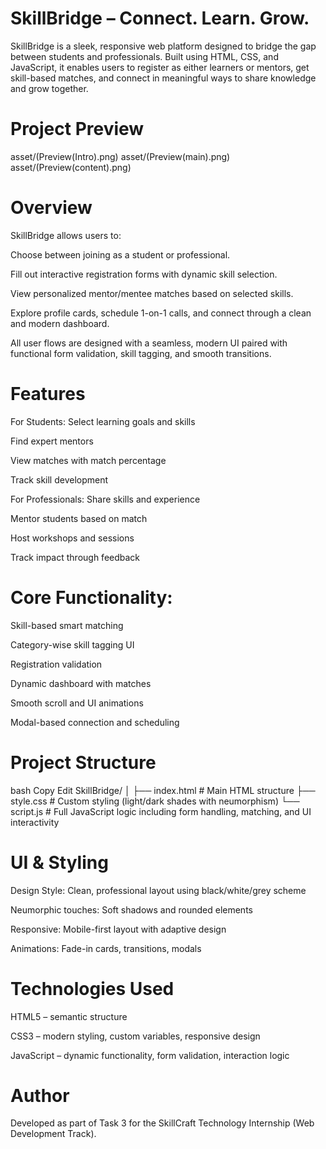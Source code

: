 # SkillBridge – Connect. Learn. Grow.
 SkillBridge is a sleek, responsive web platform designed to bridge the gap between students and professionals. Built using HTML, CSS, and JavaScript, it enables users to register as either learners or mentors, get skill-based matches, and connect in meaningful ways to share knowledge and grow together.

# Project Preview 
  asset/(Preview(Intro).png)
  asset/(Preview(main).png)
  asset/(Preview(content).png)

# Overview
SkillBridge allows users to:

Choose between joining as a student or professional.

Fill out interactive registration forms with dynamic skill selection.

View personalized mentor/mentee matches based on selected skills.

Explore profile cards, schedule 1-on-1 calls, and connect through a clean and modern dashboard.

All user flows are designed with a seamless, modern UI paired with functional form validation, skill tagging, and smooth transitions.

# Features
 For Students:
Select learning goals and skills

Find expert mentors

View matches with match percentage

Track skill development

 For Professionals:
Share skills and experience

Mentor students based on match

Host workshops and sessions

Track impact through feedback

# Core Functionality:

Skill-based smart matching

Category-wise skill tagging UI

Registration validation

Dynamic dashboard with matches

Smooth scroll and UI animations

Modal-based connection and scheduling

# Project Structure
bash
Copy
Edit
SkillBridge/
│
├── index.html          # Main HTML structure
├── style.css           # Custom styling (light/dark shades with neumorphism)
└── script.js           # Full JavaScript logic including form handling, matching, and UI interactivity
# UI & Styling
Design Style: Clean, professional layout using black/white/grey scheme

Neumorphic touches: Soft shadows and rounded elements

Responsive: Mobile-first layout with adaptive design

Animations: Fade-in cards, transitions, modals

# Technologies Used
HTML5 – semantic structure

CSS3 – modern styling, custom variables, responsive design

JavaScript – dynamic functionality, form validation, interaction logic

# Author
 Developed as part of Task 3 for the SkillCraft Technology Internship (Web Development Track).

